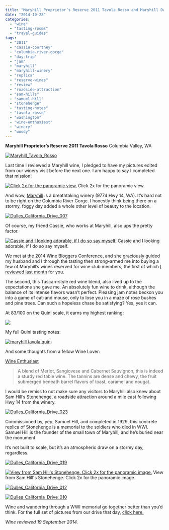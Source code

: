 ```yaml
---
title: "Maryhill Proprietor’s Reserve 2011 Tavola Rosso and Maryhill Day Trip"
date: "2014-10-28"
categories:
  - "wine"
  - "tasting-rooms"
  - "travel-guides"
tags:
  - "2011"
  - "cassie-courtney"
  - "columbia-river-gorge"
  - "day-trip"
  - "jam"
  - "maryhill"
  - "maryhill-winery"
  - "replica"
  - "reserve-wines"
  - "review"
  - "roadside-attraction"
  - "sam-hills"
  - "samuel-hill"
  - "stonehenge"
  - "tasting-notes"
  - "tavola-rosso"
  - "washington"
  - "wine-enthusiast"
  - "winery"
  - "woody"
---
```


**Maryhill Proprietor’s Reserve 2011 Tavola Rosso** Columbia Valley, WA

[![Maryhill_Tavola_Rosso](http://www.rebeccagomezfarrell.com/wp-content/uploads/2014/10/Maryhill_Tavola_Rosso-332x500.jpg)](http://www.rebeccagomezfarrell.com/2014/10/maryhill-proprietors-reserve-2011-tavola-rosso/maryhill_tavola_rosso/)

Last time I reviewed a Maryhill wine, I pledged to have my pictures edited from our winery visit before the next one. I am happy to say I completed that mission!




<div class="caption">

[![Click 2x for the panoramic view.](http://www.rebeccagomezfarrell.com/wp-content/uploads/2014/10/Dulles_California_Drive_001.jpg)](http://www.rebeccagomezfarrell.com/2014/10/maryhill-proprietors-reserve-2011-tavola-rosso/dulles_california_drive_001/) Click 2x for the panoramic view.</div>


And wow, [Maryhill](http://www.maryhillwinery.com/) is a breathtaking winery (9774 Hwy 14, WA). It’s hard not to be right on the Columbia River Gorge. I honestly think being there on a stormy, foggy day added a whole other level of beauty to the location.

[![Dulles_California_Drive_007](http://www.rebeccagomezfarrell.com/wp-content/uploads/2014/10/Dulles_California_Drive_007-500x168.jpg)](http://www.rebeccagomezfarrell.com/2014/10/maryhill-proprietors-reserve-2011-tavola-rosso/dulles_california_drive_007/)

Of course, my friend Cassie, who works at Maryhill, also ups the pretty factor.




<div class="caption">

[![Cassie and I looking adorable, if I do so say myself.](http://www.rebeccagomezfarrell.com/wp-content/uploads/2014/10/Dulles_California_Drive_006.jpg)](http://www.rebeccagomezfarrell.com/2014/10/maryhill-proprietors-reserve-2011-tavola-rosso/dulles_california_drive_006/) Cassie and I looking adorable, if I do so say myself.</div>


We met at the 2014 Wine Bloggers Conference, and she graciously guided my husband and I through the tasting then strong-armed me into buying a few of Maryhill’s wines reserved for wine club members, the first of which [I reviewed last month](http://www.rebeccagomezfarrell.com/2014/10/maryhill-mourvedre-2011/) for you.

The second, this Tuscan-style red wine blend, also lived up to the expectations she gave me. An absolutely fun wine to drink, although the balance of its intense flavors wasn’t perfect. Pleasing jam notes beckon you into a game of cat-and mouse, only to lose you in a maze of rose bushes and pine trees. Can such a hopeless chase be satisfying? Yes, yes it can.

At 83/100 on the Quini scale, it earns my highest ranking:

[![](http://www.rebeccagomezfarrell.com/wp-content/uploads/2009/02/rating_truffle1.gif)](http://www.rebeccagomezfarrell.com/2009/02/silk-hope-winery-nc-traminette-2007/rating_truffle1/)

My full Quini tasting notes:

[![maryhill tavola quini](http://www.rebeccagomezfarrell.com/wp-content/uploads/2014/10/maryhill-tavola-quini.jpg)](http://www.rebeccagomezfarrell.com/2014/10/maryhill-proprietors-reserve-2011-tavola-rosso/maryhill-tavola-quini/)

And some thoughts from a fellow Wine Lover:

[Wine Enthusiast](http://buyingguide.winemag.com/wineries/maryhill/proprietors-reserve-tavola-rosso)

> A blend of Merlot, Sangiovese and Cabernet Sauvignon, this is indeed a sturdy red table wine. The tannins are dense and chewy, the fruit submerged beneath barrel flavors of toast, caramel and nougat.

I would be remiss to not make sure any visitors to Maryhill also knew about Sam Hill’s Stonehenge, a roadside attraction around a mile east following Hwy 14 from the winery.

[![Dulles_California_Drive_023](http://www.rebeccagomezfarrell.com/wp-content/uploads/2014/10/Dulles_California_Drive_023.jpg)](http://www.rebeccagomezfarrell.com/2014/10/maryhill-proprietors-reserve-2011-tavola-rosso/dulles_california_drive_023/)

Commissioned by, yep, Samuel Hill, and completed in 1929, this concrete replica of Stonehenge is a memorial to the soldiers who died in WWI. Samuel Hill is the founder of the small town of Maryhill, and he’s buried near the monument.

It’s not built to scale, but it’s an atmospheric draw on a stormy day, regardless.

[![Dulles_California_Drive_019](http://www.rebeccagomezfarrell.com/wp-content/uploads/2014/10/Dulles_California_Drive_019.jpg)](http://www.rebeccagomezfarrell.com/2014/10/maryhill-proprietors-reserve-2011-tavola-rosso/dulles_california_drive_019/)




<div class="caption">

[![View from Sam Hill's Stonehenge. Click 2x for the panoramic image.](http://www.rebeccagomezfarrell.com/wp-content/uploads/2014/10/Dulles_California_Drive_015.jpg)](http://www.rebeccagomezfarrell.com/2014/10/maryhill-proprietors-reserve-2011-tavola-rosso/dulles_california_drive_015/) View from Sam Hill's Stonehenge. Click 2x for the panoramic image.</div>


[![Dulles_California_Drive_012](http://www.rebeccagomezfarrell.com/wp-content/uploads/2014/10/Dulles_California_Drive_012.jpg)](http://www.rebeccagomezfarrell.com/2014/10/maryhill-proprietors-reserve-2011-tavola-rosso/dulles_california_drive_012/)

[![Dulles_California_Drive_010](http://www.rebeccagomezfarrell.com/wp-content/uploads/2014/10/Dulles_California_Drive_010.jpg)](http://www.rebeccagomezfarrell.com/2014/10/maryhill-proprietors-reserve-2011-tavola-rosso/dulles_california_drive_010/)

Wine and wandering through a WWI memorial go together better than you’d think. For the full set of pictures from our drive that day, [click here.](https://www.facebook.com/media/set/?set=a.10152377585244607.1073741915.567409606&type=1&l=21af519bbc "Facebook album")

_Wine reviewed 19 September 2014._
